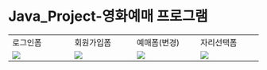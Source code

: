 # Java_Project-영화예매 프로그램

<table>
<tr>
<td>로그인폼</td><td>회원가입폼</td><td>예매폼(변경)</td><td>자리선택폼</td>
</tr>
<tr>
<td width = "250px">
<img src = "https://github.com/BrokenMental/Java_Project-2nd/blob/master/pics/%EB%A1%9C%EA%B7%B8%EC%9D%B8%ED%8F%BC.PNG?raw=true">
</td>
<td width = "250px">
<img src = "https://github.com/BrokenMental/Java_Project-2nd/blob/master/pics/%ED%9A%8C%EC%9B%90%EA%B0%80%EC%9E%85%ED%8F%BC.PNG?raw=true">
</td>
<td width = "250px">
<img src="https://github.com/BrokenMental/Java_Project-2nd/blob/master/pics/%EC%98%88%EB%A7%A4%ED%8F%BC(%ED%9B%84).PNG?raw=true">
</td>
<td width = "250px"><img src ="https://github.com/BrokenMental/Java_Project-2nd/blob/master/pics/%EC%9E%90%EB%A6%AC%EC%84%A0%ED%83%9D%ED%8F%BC.PNG?raw=true">
</td>
</tr>
</table> 
